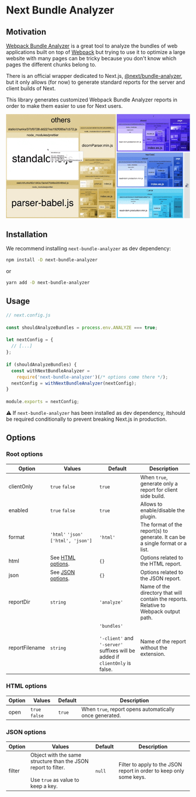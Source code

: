 # Next Bundle Analyzer

## Motivation

[Webpack Bundle Analyzer](https://github.com/webpack-contrib/webpack-bundle-analyzer)
is a great tool to analyze the bundles of web applications built on top of
[Webpack](https://github.com/webpack/webpack) but trying to use it to optimize a
large website with many pages can be tricky because you don't know which pages
the different chunks belong to.

There is an official wrapper dedicated to Next.js,
[@next/bundle-analyzer](https://github.com/vercel/next.js/tree/canary/packages/next-bundle-analyzer),
but it only allows (for now) to generate standard reports for the server and
client builds of Next.

This library generates customized Webpack Bundle Analyzer reports in order to
make them easier to use for Next users.

![Demo](demo.gif)

## Installation

We recommend installing `next-bundle-analyzer` as dev dependency:

```bash
npm install -D next-bundle-analyzer
```

or

```bash
yarn add -D next-bundle-analyzer
```

## Usage

```js
// next.config.js

const shouldAnalyzeBundles = process.env.ANALYZE === true;

let nextConfig = {
  // [...]
};

if (shouldAnalyzeBundles) {
  const withNextBundleAnalyzer =
    require('next-bundle-analyzer')(/* options come there */);
  nextConfig = withNextBundleAnalyzer(nextConfig);
}

module.exports = nextConfig;
```

⚠️ If `next-bundle-analyzer` has been installed as dev dependency, itshould be
required conditionally to prevent breaking Next.js in production.

## Options

### Root options

| Option         | Values                                               | Default                                                                                         | Description                                                                           |
| -------------- | ---------------------------------------------------- | ----------------------------------------------------------------------------------------------- | ------------------------------------------------------------------------------------- |
| clientOnly     | `true` `false`                                       | `true`                                                                                          | When `true`, generate only a report for client side build.                            |
| enabled        | `true` `false`                                       | `true`                                                                                          | Allows to enable/disable the plugin.                                                  |
| format         | `'html'` `'json'` <code>['html',&nbsp;'json']</code> | `'html'`                                                                                        | The format of the report(s) to generate. It can be a single format or a list.         |
| html           | See [HTML options](#html-options).                   | `{}`                                                                                            | Options related to the HTML report.                                                   |
| json           | See [JSON options](#json-options).                   | `{}`                                                                                            | Options related to the JSON report.                                                   |
| reportDir      | `string`                                             | `'analyze'`                                                                                     | Name of the directory that will contain the reports. Relative to Webpack output path. |
| reportFilename | `string`                                             | `'bundles'`<br><br>`'-client'` and `'-server'` suffixes will be added if `clientOnly` is false. | Name of the report without the extension.                                             |

### HTML options

| Option | Values         | Default | Description                                             |
| ------ | -------------- | ------- | ------------------------------------------------------- |
| open   | `true` `false` | `true`  | When `true`, report opens automatically once generated. |

### JSON options

| Option | Values                                                                                                   | Default | Description                                                         |
| ------ | -------------------------------------------------------------------------------------------------------- | ------- | ------------------------------------------------------------------- |
| filter | Object with the same structure than the JSON report to filter.<br><br>Use `true` as value to keep a key. | `null`  | Filter to apply to the JSON report in order to keep only some keys. |
